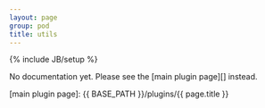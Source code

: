 ```yaml
---
layout: page
group: pod
title: utils
---
```

{% include JB/setup %}

No documentation yet. Please see the [main plugin page][] instead.

[main plugin page]: {{ BASE_PATH }}/plugins/{{ page.title }}

